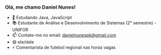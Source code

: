 ### Olá, me chamo Daniel Nunes!

- 🌱 Estudando Java, JavaScript
- 📚 Estudante de Análise e Desenvolvimento de Sistemas (2° semestre) - UNIFOR
- 📫 Contate-me no email: danielnunespk@gmail.com
- 😄 ele/dele
- ⚡ Comentarista de futebol regional nas horas vagas


  



